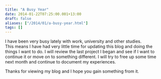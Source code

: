 ```yaml
---
title: "A Busy Year"
date: 2014-01-22T07:25:00.001+13:00
draft: false
aliases: ["/2014/01/a-busy-year.html"]
tags: []
---
```


I have been very busy lately with work, university and other studies.  
This means I have had very little time for updating this blog and doing the things I want to do. I will review the last project I began and see if I want to continue it or move on to something different. I will try to free up some time next month and continue to document my experiences.

Thanks for viewing my blog and I hope you gain something from it.
